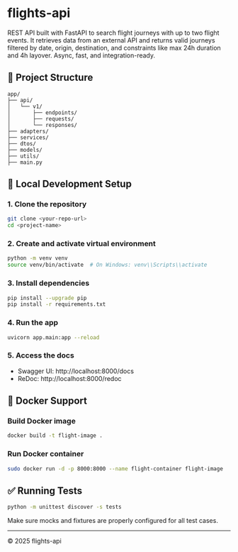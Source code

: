 # flights-api

REST API built with FastAPI to search flight journeys with up to two flight events. It retrieves data from an external API and returns valid journeys filtered by date, origin, destination, and constraints like max 24h duration and 4h layover. Async, fast, and integration-ready.

## 📁 Project Structure

```
app/
├── api/
│   └── v1/
│       ├── endpoints/
│       ├── requests/
│       └── responses/
├── adapters/
├── services/
├── dtos/
├── models/
├── utils/
├── main.py
```

## 🚀 Local Development Setup

### 1. Clone the repository
```bash
git clone <your-repo-url>
cd <project-name>
```

### 2. Create and activate virtual environment
```bash
python -m venv venv
source venv/bin/activate  # On Windows: venv\\Scripts\\activate
```

### 3. Install dependencies
```bash
pip install --upgrade pip
pip install -r requirements.txt
```

### 4. Run the app
```bash
uvicorn app.main:app --reload
```

### 5. Access the docs
- Swagger UI: http://localhost:8000/docs
- ReDoc: http://localhost:8000/redoc

## 🐳 Docker Support

### Build Docker image
```bash
docker build -t flight-image .
```

### Run Docker container
```bash
sudo docker run -d -p 8000:8000 --name flight-container flight-image
```

## ✅ Running Tests

```bash
python -m unittest discover -s tests
```

Make sure mocks and fixtures are properly configured for all test cases.

---

© 2025 flights-api
